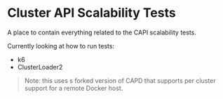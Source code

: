 # Cluster API Scalability Tests

A place to contain everything related to the CAPI scalability tests.

Currently looking at how to run tests:

- k6
- ClusterLoader2

> Note: this uses s forked version of CAPD that supports per cluster support for a remote Docker host.
